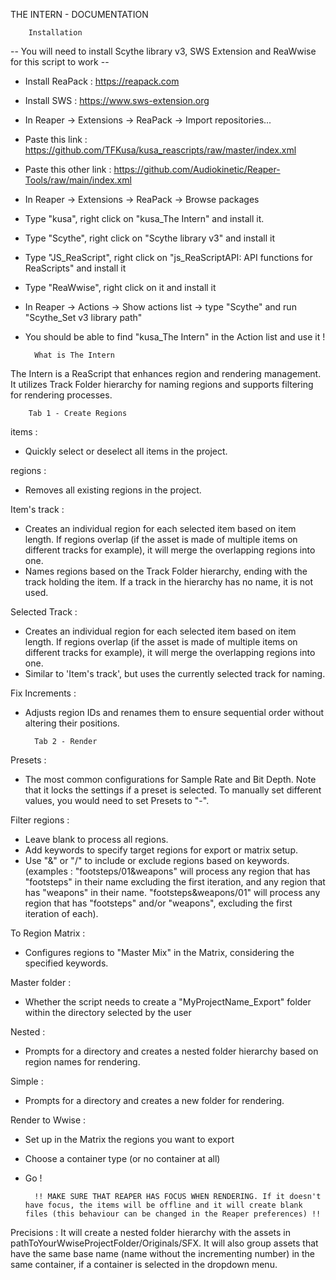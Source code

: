 THE INTERN - DOCUMENTATION


        Installation

-- You will need to install Scythe library v3, SWS Extension and ReaWwise for this script to work --

- Install ReaPack : https://reapack.com
- Install SWS : https://www.sws-extension.org
- In Reaper -> Extensions -> ReaPack -> Import repositories...
- Paste this link : https://github.com/TFKusa/kusa_reascripts/raw/master/index.xml
- Paste this other link : https://github.com/Audiokinetic/Reaper-Tools/raw/main/index.xml
- In Reaper -> Extensions -> ReaPack -> Browse packages
- Type "kusa", right click on "kusa_The Intern" and install it.
- Type "Scythe", right click on "Scythe library v3" and install it
- Type "JS_ReaScript", right click on "js_ReaScriptAPI: API functions for ReaScripts" and install it
- Type "ReaWwise", right click on it and install it
- In Reaper -> Actions -> Show actions list -> type "Scythe" and run "Scythe_Set v3 library path"
- You should be able to find "kusa_The Intern" in the Action list and use it !




        What is The Intern

The Intern is a ReaScript that enhances region and rendering management. It utilizes Track Folder hierarchy for naming regions and supports filtering for rendering processes.



        Tab 1 - Create Regions

items :
- Quickly select or deselect all items in the project.

regions :
- Removes all existing regions in the project.

Item's track :
- Creates an individual region for each selected item based on item length. If regions overlap (if the asset is made of multiple items on different tracks for example), it will merge the overlapping regions into one.
- Names regions based on the Track Folder hierarchy, ending with the track holding the item. If a track in the hierarchy has no name, it is not used.

Selected Track :
- Creates an individual region for each selected item based on item length. If regions overlap (if the asset is made of multiple items on different tracks for example), it will merge the overlapping regions into one.
- Similar to 'Item's track', but uses the currently selected track for naming.

Fix Increments :
- Adjusts region IDs and renames them to ensure sequential order without altering their positions.



        Tab 2 - Render

Presets :
- The most common configurations for Sample Rate and Bit Depth. Note that it locks the settings if a preset is selected. To manually set different values, you would need to set Presets to "-".

Filter regions :
- Leave blank to process all regions.
- Add keywords to specify target regions for export or matrix setup.
- Use "&" or "/" to include or exclude regions based on keywords. (examples :
"footsteps/01&weapons" will process any region that has "footsteps" in their name excluding the first iteration, and any region that has "weapons" in their name.
"footsteps&weapons/01" will process any region that has "footsteps" and/or "weapons", excluding the first iteration of each).

To Region Matrix :
- Configures regions to "Master Mix" in the Matrix, considering the specified keywords.

Master folder :
- Whether the script needs to create a "MyProjectName_Export" folder within the directory selected by the user

Nested :
- Prompts for a directory and creates a nested folder hierarchy based on region names for rendering.

Simple :
- Prompts for a directory and creates a new folder for rendering.

Render to Wwise :
- Set up in the Matrix the regions you want to export
- Choose a container type (or no container at all)
- Go !

        !! MAKE SURE THAT REAPER HAS FOCUS WHEN RENDERING. If it doesn't have focus, the items will be offline and it will create blank files (this behaviour can be changed in the Reaper preferences) !!

Precisions : It will create a nested folder hierarchy with the assets in pathToYourWwiseProjectFolder/Originals/SFX.
It will also group assets that have the same base name (name without the incrementing number) in the same container, if a container is selected in the dropdown menu.
